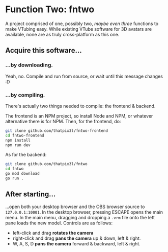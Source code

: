 # Function Two: fntwo
A project comprised of one, possibly two, *maybe even three* functions to make VTubing easy.
While existing VTube software for 3D avatars are available, none are as truly cross-platform as this one.

## Acquire this software...

### ...by downloading.
Yeah, no. Compile and run from source, or wait until this message changes :D

### ...by compiling.
There's actually two things needed to compile: the frontend & backend.

The frontend is an NPM project, so install Node and NPM, or whatever alternative there is for NPM.
Then, for the frontend, do:
```sh
git clone github.com/thatpix3l/fntwo-frontend
cd fntwo-frontend
npm install
npm run dev
```

As for the backend:
```sh
git clone github.com/thatpix3l/fntwo
cd fntwo
go mod download
go run .
```

## After starting...
...open both your desktop browser and the OBS browser source to `127.0.0.1:10001`.
In the desktop browser, pressing ESCAPE opens the main menu.
In the main menu, dragging and dropping a `.vrm` file onto the left pane loads the new model.
Controls are as follows:
- left-click and drag **rotates the camera**
- right-click and drag **pans the camera** up & down, left & right.
- W, A, S, D **pans the camera** forward & backward, left & right.